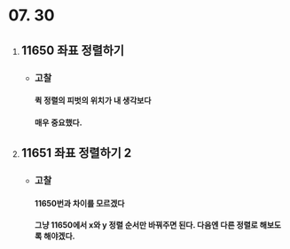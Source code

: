 # 07. 30
1. ## **11650 좌표 정렬하기**

    - ### 고찰
        #### 퀵 정렬의 피벗의 위치가 내 생각보다
        ####  매우 중요했다.


1. ## **11651 좌표 정렬하기 2**

    - ### 고찰
        #### 11650번과 차이를 모르겠다
        #### 그냥 11650에서 x와 y 정렬 순서만 바꿔주면 된다. 다음엔 다른 정렬로 해보도록 해야겠다.
